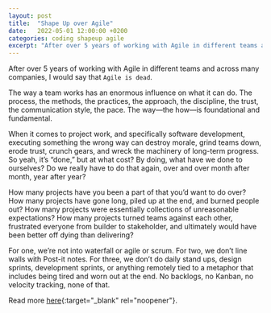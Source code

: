 ```yaml
---
layout: post
title:  "Shape Up over Agile"
date:   2022-05-01 12:00:00 +0200
categories: coding shapeup agile
excerpt: "After over 5 years of working with Agile in different teams and across many companies, I would say that Agile is dead."
---
```


After over 5 years of working with Agile in different teams and across many companies, I would say that `Agile is dead`.

The way a team works has an enormous influence on what it can do. The process, the methods, the practices, the approach, the discipline, the trust, the communication style, the pace. The way—the how—is foundational and fundamental.

When it comes to project work, and specifically software development, executing something the wrong way can destroy morale, grind teams down, erode trust, crunch gears, and wreck the machinery of long-term progress. So yeah, it’s “done,” but at what cost? By doing, what have we done to ourselves? Do we really have to do that again, over and over month after month, year after year?

How many projects have you been a part of that you’d want to do over? How many projects have gone long, piled up at the end, and burned people out? How many projects were essentially collections of unreasonable expectations? How many projects turned teams against each other, frustrated everyone from builder to stakeholder, and ultimately would have been better off dying than delivering?

For one, we’re not into waterfall or agile or scrum. For two, we don’t line walls with Post-it notes. For three, we don’t do daily stand ups, design sprints, development sprints, or anything remotely tied to a metaphor that includes being tired and worn out at the end. No backlogs, no Kanban, no velocity tracking, none of that.

Read more [here][shapeup-link]{:target="_blank" rel="noopener"}.

[shapeup-link]: https://basecamp.com/shapeup
